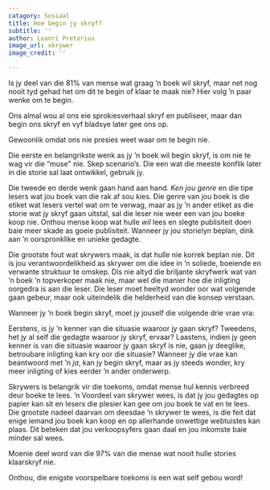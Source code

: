 ```yaml
---
catagory: Sosiaal
title: Hoe begin jy skryf?
subtitle: ''
author: Leanri Pretorius
image_url: skrywer
image_credit: ''

---
```

Is jy deel van die 81% van mense wat graag ’n boek wil skryf, maar net nog nooit tyd gehad het om dit te begin of klaar te maak nie? Hier volg ’n paar wenke om te begin.

Ons almal wou al ons eie sprokiesverhaal skryf en publiseer, maar dan begin ons skryf en vyf bladsye later gee ons op.

Gewoonlik omdat ons nie presies weet waar om te begin nie.

Die eerste en belangrikste wenk as jy ’n boek wil begin skryf, is om nie te wag vir die “muse" nie. Skep scenario’s. Die een wat die meeste konflik later in die storie sal laat ontwikkel, gebruik jy.

Die tweede en derde wenk gaan hand aan hand. _Ken jou genre_ en die tipe lesers wat jou boek van die rak af sou kies. Die genre van jou boek is die etiket wat lesers vertel wat om te verwag, maar as jy ’n ander etiket as die storie wat jy skryf gaan uitstal, sal die leser nie weer een van jou boeke koop nie. Onthou mense koop wat hulle _wil_ lees en slegte publisiteit doen baie meer skade as goeie publisiteit. Wanneer jy jou storielyn beplan, dink aan ’n oorspronklike en unieke gedagte.

Die grootste fout wat skrywers maak, is dat hulle nie korrek beplan nie. Dit is jou verantwoordelikheid as skrywer om die idee in ’n soliede, boeiende en verwante struktuur te omskep. Dis nie altyd die briljante skryfwerk wat van ’n boek ’n topverkoper maak nie, maar wel die manier hoe die inligting oorgedra is aan die leser. Die leser moet heeltyd wonder oor wat volgende gaan gebeur, maar ook uiteindelik die helderheid van die konsep verstaan.

Wanneer jy ’n boek begin skryf, moet jy jouself die volgende drie vrae vra:

Eerstens, is jy ’n kenner van die situasie waaroor jy gaan skryf? Tweedens, het jy al self die gedagte waaroor jy skryf, ervaar? Laastens, indien jy geen kenner is van die situasie waaroor jy gaan skryf is nie, gaan jy deeglike, betroubare inligting kan kry oor die situasie? Wanneer jy die vrae kan beantwoord met ’n _ja_, kan jy begin skryf, maar as jy steeds wonder, kry meer inligting of kies eerder ’n ander onderwerp.

Skrywers is belangrik vir die toekoms, omdat mense hul kennis verbreed deur boeke te lees. ’n Voordeel van skrywer wees, is dat jy jou gedagtes op papier kan sit en lesers die plesier kan gee om jou boek te vat en te lees. Die grootste nadeel daarvan om deesdae ’n skrywer te wees, is die feit dat enige iemand jou boek kan koop en op allerhande onwettige webtuistes kan plaas. Dit beteken dat jou verkoopsyfers gaan daal en jou inkomste baie minder sal wees.

Moenie deel word van die 97% van die mense wat nooit hulle stories klaarskryf nie.

Onthou, die enigste voorspelbare toekoms is een wat self gebou word!